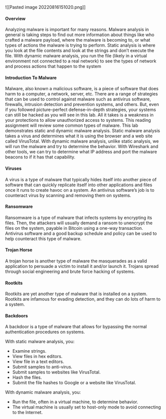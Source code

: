 ![[Pasted image 20220816151020.png]]
#### Overview

Analyzing malware is important for many reasons. Malware analysis in general is taking steps to find out more information about things like who crafted a malware payload, where the malware is becoming to, or what types of actions the malware is trying to perform. Static analysis is where you look at the file contents and look at the strings and don’t execute the file. With dynamic malware analysis, you run the file (likely in a virtual environment not connected to a real network) to see the types of network and process actions that happen to the system

#### Introduction To Malware

Malware, also known a malicious software, is a piece of software that does harm to a computer, a network, server, etc. There are a range of strategies that can be used to control against malware such as antivirus software, firewalls, intrusion detection and prevention systems, and others. But, even if you followed picture-perfect defense-in-depth strategies, your systems can still be hacked as you will see in this lab. All it takes is a weakness in your protections to allow unauthorized access to systems. This reading assignment will review some common types of malware. This lab demonstrates static and dynamic malware analysis. Static malware analysis takes a virus and determines what it is using the browser and a web site called VirusTotal. With dynamic malware analysis, unlike static analysis, we will run the malware and try to determine the behavior. With Wireshark and other tools, we can try to determine what IP address and port the malware beacons to if it has that capability.

#### Viruses

A virus is a type of malware that typically hides itself into another piece of software that can quickly replicate itself into other applications and files once it runs to create havoc on a system. An antivirus software’s job is to counteract virus by scanning and removing them on systems.

#### Ransomware

Ransomware is a type of malware that infects systems by encrypting its files. Then, the attackers will usually demand a ransom to unencrypt the files on the system, payable in Bitcoin using a one-way transaction. Antivirus software and a good backup schedule and policy can be used to help counteract this type of malware.

#### Trojan Horse

A trojan horse is another type of malware the masquerades as a valid application to persuade a victim to install it and/or launch it. Trojans spread through social engineering and brute force hacking of systems.

#### Rootkits

Rootkits are yet another type of malware that is installed on a system. Rootkits are infamous for evading detection, and they can do lots of harm to a system.

#### Backdoors

A backdoor is a type of malware that allows for bypassing the normal authentication procedures on systems.


With static malware analysis, you:

-   Examine strings.
-   View files in hex editors.
-   View file in a text editors.
-   Submit samples to anti-virus.
-   Submit samples to websites like VirusTotal.
-   Hash the files.
-   Submit the file hashes to Google or a website like VirusTotal.

With dynamic malware analysis, you:

-   Run the file, often in a virtual machine, to determine behavior.
-   The virtual machine is usually set to host-only mode to avoid connecting to the Internet.